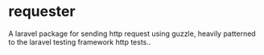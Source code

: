 # requester
A laravel package for sending http request using guzzle, heavily patterned to the laravel testing framework http tests..
